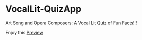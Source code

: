 # VocalLit-QuizApp

Art Song and Opera Composers: A Vocal Lit Quiz of Fun Facts!!!

Enjoy this [Preview](http://htmlpreview.github.io/?https://github.com/amyspeed/)

